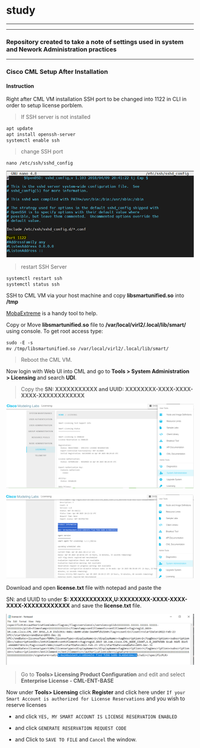 # study
***
***
### Repository created to take a note of settings used in system and Nework Administration practices
***
### Cisco CML Setup After Installation

#### Instruction
Right after CML VM installation SSH port to be changed into 1122 in CLI in order to setup license porblem.
>
>If SSH server is not installed
```
apt update
apt install openssh-server
systemctl enable ssh
```
>
>change SSH port
```
nano /etc/ssh/sshd_config
```
![SSH Server port change](sshd_config_Port.PNG "SSH server Port change")

>
>restart SSH Server
```
systemctl restart ssh
systemctl status ssh
```

SSH to CML VM via your host machine and copy **libsmartunified.so** into **/tmp**

[MobaExtreme](https://mobaxterm.mobatek.net/download.html) is a handy tool to help.

Copy or Move **libsmartunified.so** file  to  **/var/local/virl2/.local/lib/smart/**  using console.
To get root access type:
```
sudo -E -s
mv /tmp/libsmartunified.so /var/local/virl2/.local/lib/smart/
```
>
>Reboot the CML VM.

Now login with Web UI into CML and go to **Tools > System Administration > Licensing** and search **UDI**.

>
>Copy the **SN: XXXXXXXXXXX and UUID: XXXXXXXX-XXXX-XXXX-XXXX-XXXXXXXXXXXX**

![License UDI](Tools-Sysadmin-License.PNG "License UDI")

![License UDI](Tools-Sysadmin-License-UDI.PNG "License UDI")


Download and open **license.txt** file with notepad and paste the

SN: and UUID to under **S: XXXXXXXXXXX,U:XXXXXXXX-XXXX-XXXX-XXXX-XXXXXXXXXXXX** and save the **license.txt** file.

![Change License UDI](change-license.PNG "Change License UDI")

>
>Go to **Tools> Licensing Product Configuration** and edit and select **Enterprise License - CML-ENT-BASE**

Now under **Tools> Licensing** click **Register** and click here under ` If your Smart Account is authorized for License Reservations ` and you wish to reserve licenses

   - and click ` YES, MY SMART ACCOUNT IS LICENSE RESERVATION ENABLED `

   - and click ` GENERATE RESERVATION REQUEST CODE `

   - and Click to ` SAVE TO FILE ` and ` Cancel ` the window.





